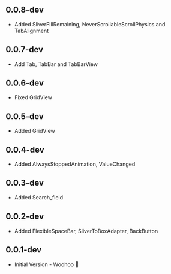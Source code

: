 ## 0.0.8-dev

- Added SliverFillRemaining, NeverScrollableScrollPhysics and TabAlignment

## 0.0.7-dev

- Add Tab, TabBar and TabBarView

## 0.0.6-dev

- Fixed GridView

## 0.0.5-dev

- Added GridView

## 0.0.4-dev

- Added AlwaysStoppedAnimation, ValueChanged

## 0.0.3-dev

- Added Search_field

## 0.0.2-dev

- Added FlexibleSpaceBar, SliverToBoxAdapter, BackButton

## 0.0.1-dev

- Initial Version - Woohoo 🥳
